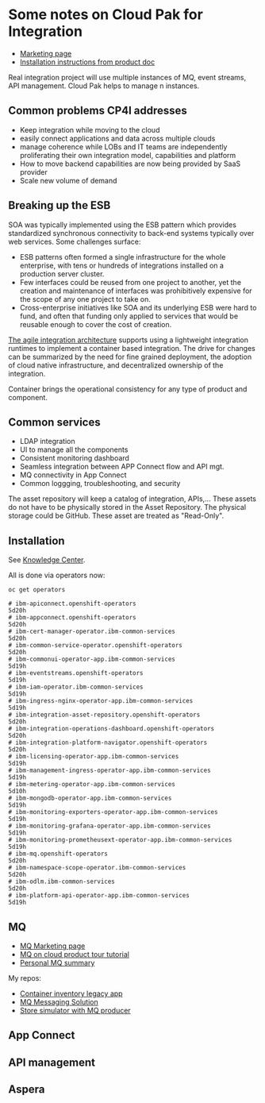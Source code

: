 # Some notes on Cloud Pak for Integration

* [Marketing page](https://www.ibm.com/cloud/cloud-pak-for-integration)
* [Installation instructions from product doc](https://www.ibm.com/support/knowledgecenter/en/SSGT7J)

Real integration project will use multiple instances of MQ, event streams, API management. Cloud Pak helps to manage n instances.

## Common problems CP4I addresses

* Keep integration while moving to the cloud
* easily connect applications and data across multiple clouds 
* manage coherence while  LOBs and IT teams are independently proliferating their own integration model, capabilities and platform
* How to move backend capabilities are now being provided by SaaS provider
* Scale new volume of demand

## Breaking up the ESB

SOA was typically implemented using the ESB pattern which provides standardized synchronous connectivity to back-end systems typically over web services. Some challenges surface:

* ESB patterns often formed a single infrastructure for the whole enterprise, with tens or hundreds of integrations installed on a production server cluster.
* Few interfaces could be reused from one project to another, yet the creation and maintenance of interfaces was prohibitively expensive for the scope of any one project to take on.
* Cross-enterprise initiatives like SOA and its underlying ESB were hard to fund, and often that funding only applied to services that would be reusable enough to cover the cost of creation.

[The agile integration architecture](https://www.ibm.com/cloud/integration/agile-integration/) supports using a lightweight integration runtimes to implement a container based integration.
The drive for changes can be summarized by the need for fine grained deployment, the adoption of cloud native infrastructure, and decentralized ownership of the integration.

Container brings the operational consistency for any type of product and component.


## Common services

* LDAP integration
* UI to manage all the components
* Consistent monitoring dashboard
* Seamless integration between APP Connect flow and API mgt.
* MQ connectivity in App Connect
* Common loggging, troubleshooting, and security

The asset repository will keep a catalog of integration, APIs,... These assets do not have to be physically stored in the Asset Repository. The physical storage could be GitHub. These asset are treated as "Read-Only".

## Installation

See [Knowledge Center](https://www.ibm.com/support/knowledgecenter/en/SSGT7J_20.4/install/install.html).

All is done via operators now:

```
oc get operators

# ibm-apiconnect.openshift-operators                              5d20h
# ibm-appconnect.openshift-operators                              5d20h
# ibm-cert-manager-operator.ibm-common-services                   5d20h
# ibm-common-service-operator.openshift-operators                 5d20h
# ibm-commonui-operator-app.ibm-common-services                   5d19h
# ibm-eventstreams.openshift-operators                            5d19h
# ibm-iam-operator.ibm-common-services                            5d19h
# ibm-ingress-nginx-operator-app.ibm-common-services              5d19h
# ibm-integration-asset-repository.openshift-operators            5d20h
# ibm-integration-operations-dashboard.openshift-operators        5d20h
# ibm-integration-platform-navigator.openshift-operators          5d20h
# ibm-licensing-operator-app.ibm-common-services                  5d19h
# ibm-management-ingress-operator-app.ibm-common-services         5d19h
# ibm-metering-operator-app.ibm-common-services                   5d10h
# ibm-mongodb-operator-app.ibm-common-services                    5d19h
# ibm-monitoring-exporters-operator-app.ibm-common-services       5d19h
# ibm-monitoring-grafana-operator-app.ibm-common-services         5d19h
# ibm-monitoring-prometheusext-operator-app.ibm-common-services   5d19h
# ibm-mq.openshift-operators                                      5d20h
# ibm-namespace-scope-operator.ibm-common-services                5d20h
# ibm-odlm.ibm-common-services                                    5d20h
# ibm-platform-api-operator-app.ibm-common-services               5d19h

```

## MQ

* [MQ Marketing page](https://www.ibm.com/cloud/cloud-pak-for-integration/enterprise-messaging)
* [MQ on cloud product tour tutorial](https://www.ibm.com/cloud/garage/dte/producttour/ibm-mq-ibm-cloud-product-tour)
* [Personal MQ summary](https://ibm-cloud-architecture.github.io/refarch-eda/technology/mq/)

My repos:

* [Container inventory legacy app](https://github.com/ibm-cloud-architecture/refarch-container-inventory)
* [MQ Messaging Solution](https://github.com/ibm-cloud-architecture/refarch-mq-messaging)
* [Store simulator with MQ producer](https://github.com/ibm-cloud-architecture/refarch-eda-store-simulator)

## App Connect


## API management

## Aspera

